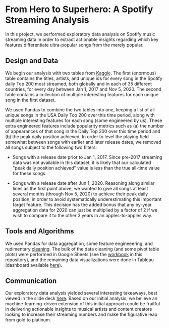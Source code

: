 # From Hero to Superhero: A Spotify Streaming Analysis

In this project, we performed exploratory data analysis on Spotify music streaming data in order to extract actionable insights regarding which key features differentiate ultra-popular songs from the merely popular.

## Design and Data

We begin our analysis with two tables from [Kaggle](https://www.kaggle.com/pepepython/spotify-huge-database-daily-charts-over-3-years?select=Database+to+calculate+popularity.csv).  The first (enormous) table contains the titles, artists, and unique ids for every song in the Spotify daily Top 200 most streamed, both globally and in each of 35 different countries, for every day between Jan 1, 2017 and Nov 5, 2020.   The second table contains a collection of multiple interesting features for each unique song in the first dataset. 

We used Pandas to combine the two tables into one, keeping a list of all unique songs in the USA Daily Top 200 over this time period, along with multiple interesting features for each song (some engineered by us).  These extra engineered features include popularity metrics such as (a) the number of appearances of that song in the Daily Top 200 over this time period and (b) the peak daily position achieved.  In order to level the playing field somewhat between songs with earlier and later release dates, we removed all songs subject to the following two filters:

- Songs with a release date prior to Jan 1, 2017.   Since pre-2017 streaming data was not available in this dataset, it is likely that our calculated "peak daily position achieved" value is less than the true all-time value for these songs.

- Songs with a release date after Jun 1, 2020.   Reasoning along similar lines as the first point above, we wanted to give all songs at least several months (through Nov 5, 2020) to achieve their peak daily position, in order to avoid systematically underestimating this important target feature.  This decision has the added bonus that any by-year aggregation data for 2020 can just be multiplied by a factor of 2 if we wish to compare it to the other 3 years in an apples-to-apples way.

## Tools and Algorithms

We used Pandas for data aggregation, some feature engineeering, and rudimentary [cleaning](https://github.com/andreilevin/BF_project/blob/main/spotifypandasclean.ipynb).  The bulk of the data cleaning (and some pivot table plots) were performed in Google Sheets (see the [workbook](https://github.com/andreilevin/BF_project/blob/main/myspotify.xlsx) in this repository), and the remaining data visualizations were done in Tableau (dashboard available [here]( https://public.tableau.com/app/profile/andrei.levin/viz/AndreiSpotify/Dashboard1)).  

## Communication

Our exploratory data analysis yielded several interesting takeaways, best viewed in the slide deck [here](https://github.com/andreilevin/BF_project/blob/main/AndreiPresentation.pdf).  Based on our initial analysis, we believe an machine-learning-driven extension of this initial approach could be fruitful in delivering actionable insights to musical artists and content creators looking to  increase their streaming numbers and make the figurative leap from gold to platinum.

